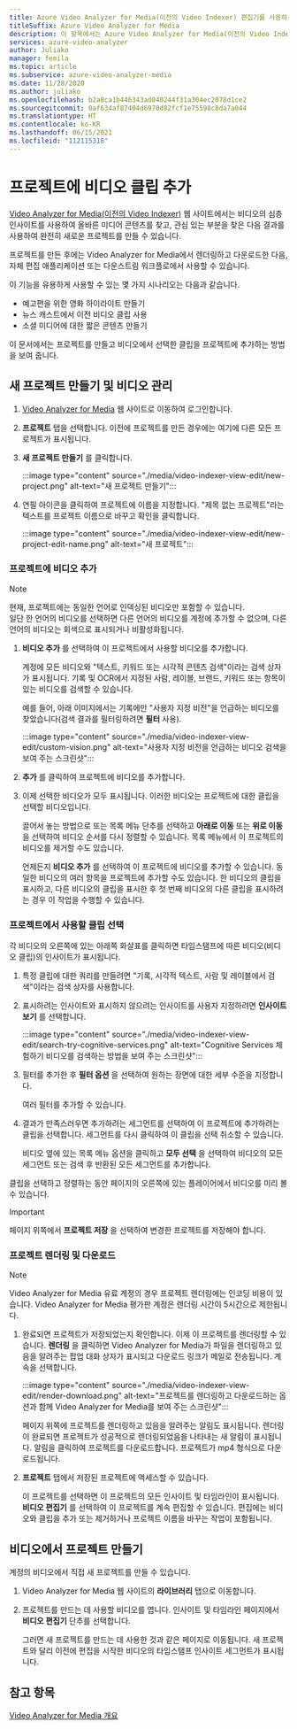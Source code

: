 ```yaml
---
title: Azure Video Analyzer for Media(이전의 Video Indexer) 편집기를 사용하여 프로젝트를 만들고 비디오 클립을 추가합니다.
titleSuffix: Azure Video Analyzer for Media
description: 이 항목에서는 Azure Video Analyzer for Media(이전의 Video Indexer) 편집기를 사용하여 프로젝트를 만들고 비디오 클립을 추가하는 방법을 보여 줍니다.
services: azure-video-analyzer
author: Juliako
manager: femila
ms.topic: article
ms.subservice: azure-video-analyzer-media
ms.date: 11/28/2020
ms.author: juliako
ms.openlocfilehash: b2a8ca1b446343ad040244f31a304ec2078d1ce2
ms.sourcegitcommit: 0af634af87404d6970d82fcf1e75598c8da7a044
ms.translationtype: HT
ms.contentlocale: ko-KR
ms.lasthandoff: 06/15/2021
ms.locfileid: "112115318"
---
```

# <a name="add-video-clips-to-your-projects"></a>프로젝트에 비디오 클립 추가

[Video Analyzer for Media(이전의 Video Indexer)](https://www.videoindexer.ai/) 웹 사이트에서는 비디오의 심층 인사이트를 사용하여 올바른 미디어 콘텐츠를 찾고, 관심 있는 부분을 찾은 다음 결과를 사용하여 완전히 새로운 프로젝트를 만들 수 있습니다. 

프로젝트를 만든 후에는 Video Analyzer for Media에서 렌더링하고 다운로드한 다음, 자체 편집 애플리케이션 또는 다운스트림 워크플로에서 사용할 수 있습니다.

이 기능을 유용하게 사용할 수 있는 몇 가지 시나리오는 다음과 같습니다. 

* 예고편을 위한 영화 하이라이트 만들기
* 뉴스 캐스트에서 이전 비디오 클립 사용
* 소셜 미디어에 대한 짧은 콘텐츠 만들기

이 문서에서는 프로젝트를 만들고 비디오에서 선택한 클립을 프로젝트에 추가하는 방법을 보여 줍니다. 

## <a name="create-new-project-and-manage-videos"></a>새 프로젝트 만들기 및 비디오 관리

1. [Video Analyzer for Media](https://www.videoindexer.ai/) 웹 사이트로 이동하여 로그인합니다.
1. **프로젝트** 탭을 선택합니다. 이전에 프로젝트를 만든 경우에는 여기에 다른 모든 프로젝트가 표시됩니다.
1. **새 프로젝트 만들기** 를 클릭합니다.  

    :::image type="content" source="./media/video-indexer-view-edit/new-project.png" alt-text="새 프로젝트 만들기":::
1. 연필 아이콘을 클릭하여 프로젝트에 이름을 지정합니다. "제목 없는 프로젝트"라는 텍스트를 프로젝트 이름으로 바꾸고 확인을 클릭합니다.

    :::image type="content" source="./media/video-indexer-view-edit/new-project-edit-name.png" alt-text="새 프로젝트":::
    
### <a name="add-videos-to-the-project"></a>프로젝트에 비디오 추가

> [!NOTE]
> 현재, 프로젝트에는 동일한 언어로 인덱싱된 비디오만 포함할 수 있습니다. </br>일단 한 언어의 비디오를 선택하면 다른 언어의 비디오를 계정에 추가할 수 없으며, 다른 언어의 비디오는 회색으로 표시되거나 비활성화됩니다.

1. **비디오 추가** 를 선택하여 이 프로젝트에서 사용할 비디오를 추가합니다.

    계정에 모든 비디오와 "텍스트, 키워드 또는 시각적 콘텐츠 검색"이라는 검색 상자가 표시됩니다. 기록 및 OCR에서 지정된 사람, 레이블, 브랜드, 키워드 또는 항목이 있는 비디오를 검색할 수 있습니다.
    
    예를 들어, 아래 이미지에서는 기록에만 "사용자 지정 비전"을 언급하는 비디오를 찾았습니다(검색 결과를 필터링하려면 **필터** 사용).
    
    :::image type="content" source="./media/video-indexer-view-edit/custom-vision.png" alt-text="사용자 지정 비전을 언급하는 비디오 검색을 보여 주는 스크린샷":::
1. **추가** 를 클릭하여 프로젝트에 비디오를 추가합니다.
1. 이제 선택한 비디오가 모두 표시됩니다. 이러한 비디오는 프로젝트에 대한 클립을 선택할 비디오입니다.

    끌어서 놓는 방법으로 또는 목록 메뉴 단추를 선택하고 **아래로 이동** 또는 **위로 이동** 을 선택하여 비디오 순서를 다시 정렬할 수 있습니다. 목록 메뉴에서 이 프로젝트의 비디오를 제거할 수도 있습니다. 
    
    언제든지 **비디오 추가** 를 선택하여 이 프로젝트에 비디오를 추가할 수 있습니다. 동일한 비디오의 여러 항목을 프로젝트에 추가할 수도 있습니다. 한 비디오의 클립을 표시하고, 다른 비디오의 클립을 표시한 후 첫 번째 비디오의 다른 클립을 표시하려는 경우 이 작업을 수행할 수 있습니다. 

### <a name="select-clips-to-use-in-your-project"></a>프로젝트에서 사용할 클립 선택

각 비디오의 오른쪽에 있는 아래쪽 화살표를 클릭하면 타임스탬프에 따른 비디오(비디오 클립)의 인사이트가 표시됩니다. 

1. 특정 클립에 대한 쿼리를 만들려면 "기록, 시각적 텍스트, 사람 및 레이블에서 검색"이라는 검색 상자를 사용합니다.
1. 표시하려는 인사이트와 표시하지 않으려는 인사이트를 사용자 지정하려면 **인사이트 보기** 를 선택합니다. 

    :::image type="content" source="./media/video-indexer-view-edit/search-try-cognitive-services.png" alt-text="Cognitive Services 체험하기 비디오를 검색하는 방법을 보여 주는 스크린샷":::
1. 필터를 추가한 후 **필터 옵션** 을 선택하여 원하는 장면에 대한 세부 수준을 지정합니다.

    여러 필터를 추가할 수 있습니다. 
1. 결과가 만족스러우면 추가하려는 세그먼트를 선택하여 이 프로젝트에 추가하려는 클립을 선택합니다. 세그먼트를 다시 클릭하여 이 클립을 선택 취소할 수 있습니다.
    
    비디오 옆에 있는 목록 메뉴 옵션을 클릭하고 **모두 선택** 을 선택하여 비디오의 모든 세그먼트 또는 검색 후 반환된 모든 세그먼트를 추가합니다. 

클립을 선택하고 정렬하는 동안 페이지의 오른쪽에 있는 플레이어에서 비디오를 미리 볼 수 있습니다. 

> [!IMPORTANT]
> 페이지 위쪽에서 **프로젝트 저장** 을 선택하여 변경한 프로젝트를 저장해야 합니다. 

### <a name="render-and-download-the-project"></a>프로젝트 렌더링 및 다운로드

> [!NOTE]
> Video Analyzer for Media 유료 계정의 경우 프로젝트 렌더링에는 인코딩 비용이 있습니다. Video Analyzer for Media 평가판 계정은 렌더링 시간이 5시간으로 제한됩니다.

1. 완료되면 프로젝트가 저장되었는지 확인합니다. 이제 이 프로젝트를 렌더링할 수 있습니다. **렌더링** 을 클릭하면 Video Analyzer for Media가 파일을 렌더링하고 있음을 알려주는 팝업 대화 상자가 표시되고 다운로드 링크가 메일로 전송됩니다. 계속을 선택합니다. 

    :::image type="content" source="./media/video-indexer-view-edit/render-download.png" alt-text="프로젝트를 렌더링하고 다운로드하는 옵션과 함께 Video Analyzer for Media를 보여 주는 스크린샷":::
    
    페이지 위쪽에 프로젝트를 렌더링하고 있음을 알려주는 알림도 표시됩니다. 렌더링이 완료되면 프로젝트가 성공적으로 렌더링되었음을 나타내는 새 알림이 표시됩니다. 알림을 클릭하여 프로젝트를 다운로드합니다. 프로젝트가 mp4 형식으로 다운로드됩니다.
1. **프로젝트** 탭에서 저장된 프로젝트에 액세스할 수 있습니다. 

    이 프로젝트를 선택하면 이 프로젝트의 모든 인사이트 및 타임라인이 표시됩니다. **비디오 편집기** 를 선택하여 이 프로젝트를 계속 편집할 수 있습니다. 편집에는 비디오와 클립을 추가 또는 제거하거나 프로젝트 이름을 바꾸는 작업이 포함됩니다.
    
## <a name="create-a-project-from-your-video"></a>비디오에서 프로젝트 만들기

계정의 비디오에서 직접 새 프로젝트를 만들 수 있습니다. 

1. Video Analyzer for Media 웹 사이트의 **라이브러리** 탭으로 이동합니다.
1. 프로젝트를 만드는 데 사용할 비디오를 엽니다. 인사이트 및 타임라인 페이지에서 **비디오 편집기** 단추를 선택합니다.

    그러면 새 프로젝트를 만드는 데 사용한 것과 같은 페이지로 이동됩니다. 새 프로젝트와 달리 이전에 편집을 시작한 비디오의 타임스탬프 인사이트 세그먼트가 표시됩니다.

## <a name="see-also"></a>참고 항목

[Video Analyzer for Media 개요](video-indexer-overview.md)

